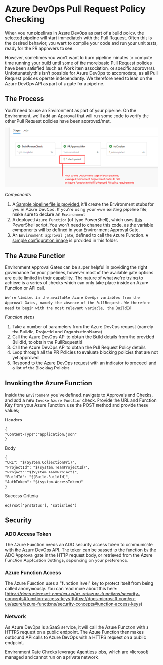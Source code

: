 # Azure DevOps Pull Request Policy Checking

When you run pipelines in Azure DevOps as part of a build policy, the selected pipeline will start immediately with the Pull Request.
Often this is the desired behavior, you want to compile your code and run your unit tests, ready for the PR approvers to see.

However, sometimes you won't want to burn pipeline minutes or compute time running your build until some of the more basic Pull Request policies have been satisfied (such as Work item association, or specific approvers). Unfortunately this isn't possible for Azure DevOps to accomodate, as all Pull Request policies operate independantly. We therefore need to lean on the Azure DevOps API as part of a gate for a pipeline.

## The Process

You'll need to use an Environment as part of your pipeline.  On the Environment, we'll add an Approval that will run some code to verify the other Pull Request policies have been approved/met.

![overview.png](overview.png)

*Components*
1. A [Sample pipeline file is provided](azure-pipelines.yml), it'll create the Environment stubs for you in Azure DevOps. If you're using your own existing pipeline file, make sure to declare an `Environment`
1. A deployed `Azure Function` (of type PowerShell), which uses [this PowerShell script](Posh-AzFunction-ValidatePRPolicyFromBuildId.ps1). You won't need to change this code, as the variable components will be defined in your Environment Approval Gate.
1. An `Environment approval gate`, defined to call the Azure Function.  A [sample configuration image](EnvApprovalFunctionConfig.png) is provided in this folder.

## The Azure Function

Environment Approval Gates can be super helpful in providing the right governance for your pipelines, however most of the available gate options are quite limited in their capability. The nature of what we're trying to achieve is a series of checks which can only take place inside an Azure Function or API call. 

`We're limited in the available Azure DevOps variables from the Approval Gates, namely the absence of the PullRequest. We therefore need to begin with the most relevant variable, the BuildId`

*Function steps*
1. Take a number of parameters from the Azure DevOps request (namely the BuildId, ProjectId and OrganisationName)
1. Call the Azure DevOps API to obtain the Build details from the provided BuildId, to obtain the PullRequestId
1. Call the Azure DevOps API to obtain the Pull Request Policy details
1. Loop through all the PR Policies to evaluate blocking policies that are not yet approved
1. Respond to the Azure DevOps request with an indicator to proceed, and a list of the Blocking Policies

## Invoking the Azure Function

Inside the `Environment` you've defined, navigate to Approvals and Checks, and add a new `Invoke Azure Function` check. Provide the URL and Function Key from your Azure Function, use the POST method and provide these values;

Headers
```
{
"Content-Type":"application/json"
}
```

Body
```
{
"URI": "$(System.CollectionUri)", 
"ProjectId": "$(system.TeamProjectId)",
"Project":"$(System.TeamProject)",
"BuildId": "$(Build.BuildId)",
"AuthToken": "$(system.AccessToken)"
}
```

Success Criteria
```
eq(root['prstatus'], 'satisfied')
```

## Security

### ADO Access Token
The Azure Function needs an ADO security access token to communicate with the Azure DevOps API.
The token can be passed to the function by the ADO Approval gate in the HTTP request body, or retrieved from the Azure Function Application Settings, depending on your preference. 

### Azure Function Access
The Azure Function uses a "function level" key to protect itself from being called anonymously. You can read more about this here: [https://docs.microsoft.com/en-us/azure/azure-functions/security-concepts#function-access-keys](https://docs.microsoft.com/en-us/azure/azure-functions/security-concepts#function-access-keys)

### Network
As Azure DevOps is a SaaS service, it will call the Azure Function with a HTTPS request on a public endpoint.
The Azure Function then makes outbound API calls to Azure DevOps with a HTTPS request on a public endpoint.

Environment Gate Checks leverage [Agentless jobs](https://docs.microsoft.com/en-us/azure/devops/pipelines/process/phases?view=azure-devops&tabs=yaml#agentless-tasks), which are Microsoft managed and cannot run on a private network.

